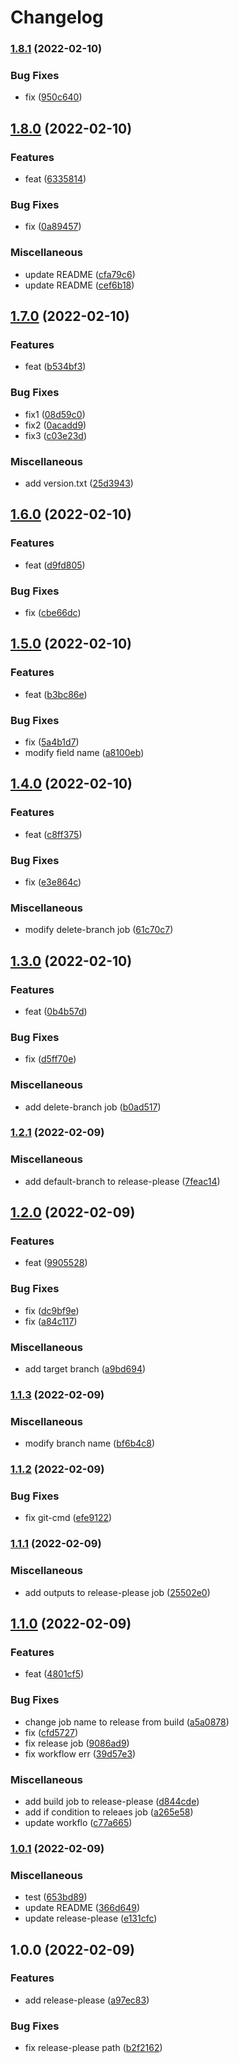 # Changelog

### [1.8.1](https://github.com/nyuta01/trunk-based-demo/compare/v1.8.0...v1.8.1) (2022-02-10)


### Bug Fixes

* fix ([950c640](https://github.com/nyuta01/trunk-based-demo/commit/950c640fe2a55970b23f5de258770a3f4e1a1e30))

## [1.8.0](https://github.com/nyuta01/trunk-based-demo/compare/v1.7.0...v1.8.0) (2022-02-10)


### Features

* feat ([6335814](https://github.com/nyuta01/trunk-based-demo/commit/63358146fe59284653b57d165cd5f36a83827770))


### Bug Fixes

* fix ([0a89457](https://github.com/nyuta01/trunk-based-demo/commit/0a8945752cf4a5c0732974652f34810bf6cf2965))


### Miscellaneous

* update README ([cfa79c6](https://github.com/nyuta01/trunk-based-demo/commit/cfa79c607cfcdfc4daff133976548d31c54d82e3))
* update README ([cef6b18](https://github.com/nyuta01/trunk-based-demo/commit/cef6b184b7aff2e50bb711de568a2211d4231933))

## [1.7.0](https://github.com/nyuta01/trunk-based-demo/compare/v1.6.0...v1.7.0) (2022-02-10)


### Features

* feat ([b534bf3](https://github.com/nyuta01/trunk-based-demo/commit/b534bf30bd45f77c43fb8b62ec5b131572efcc77))


### Bug Fixes

* fix1 ([08d59c0](https://github.com/nyuta01/trunk-based-demo/commit/08d59c08317fbe087ab337a17246bab21550b877))
* fix2 ([0acadd9](https://github.com/nyuta01/trunk-based-demo/commit/0acadd938f0da96919626d76c759c74cfa12b248))
* fix3 ([c03e23d](https://github.com/nyuta01/trunk-based-demo/commit/c03e23de63f6f3fac75aaa5c6c94e85de1b40cc9))


### Miscellaneous

* add version.txt ([25d3943](https://github.com/nyuta01/trunk-based-demo/commit/25d3943fab4aa06c5dbb55df2e98d1092317358a))

## [1.6.0](https://github.com/nyuta01/trunk-based-demo/compare/v1.5.0...v1.6.0) (2022-02-10)


### Features

* feat ([d9fd805](https://github.com/nyuta01/trunk-based-demo/commit/d9fd805fdbc8f6862fd2bb5fcf3e56f028410a51))


### Bug Fixes

* fix ([cbe66dc](https://github.com/nyuta01/trunk-based-demo/commit/cbe66dc0a121ddd1c8d89054e94e5c5c3d0032ce))

## [1.5.0](https://github.com/nyuta01/trunk-based-demo/compare/v1.4.0...v1.5.0) (2022-02-10)


### Features

* feat ([b3bc86e](https://github.com/nyuta01/trunk-based-demo/commit/b3bc86e0f8a74ef1c1728d4f9100e3fbecf2ef6b))


### Bug Fixes

* fix ([5a4b1d7](https://github.com/nyuta01/trunk-based-demo/commit/5a4b1d73258ba9dc51d411d36aeb2f3c4f635b10))
* modify field name ([a8100eb](https://github.com/nyuta01/trunk-based-demo/commit/a8100eb2382acc279125ea0ec729b2fa05170794))

## [1.4.0](https://github.com/nyuta01/trunk-based-demo/compare/v1.3.0...v1.4.0) (2022-02-10)


### Features

* feat ([c8ff375](https://github.com/nyuta01/trunk-based-demo/commit/c8ff375a300422302bfd5e11dcd2cd8f52a52bef))


### Bug Fixes

* fix ([e3e864c](https://github.com/nyuta01/trunk-based-demo/commit/e3e864cd273fd69a5c5a08ae71e4ec0eda407ee5))


### Miscellaneous

* modify delete-branch job ([61c70c7](https://github.com/nyuta01/trunk-based-demo/commit/61c70c7b2bc4ef8ab9c6c84b4b7d78560cb2b94f))

## [1.3.0](https://github.com/nyuta01/trunk-based-demo/compare/v1.2.1...v1.3.0) (2022-02-10)


### Features

* feat ([0b4b57d](https://github.com/nyuta01/trunk-based-demo/commit/0b4b57d2108b336cba062d34bce8e1b550cf2174))


### Bug Fixes

* fix ([d5ff70e](https://github.com/nyuta01/trunk-based-demo/commit/d5ff70e74a0820e2774a5a24c3ab64cefeb994a4))


### Miscellaneous

* add delete-branch job ([b0ad517](https://github.com/nyuta01/trunk-based-demo/commit/b0ad517b53bdc955a33eee041fe67d5e82bc028f))

### [1.2.1](https://github.com/nyuta01/trunk-based-demo/compare/v1.2.0...v1.2.1) (2022-02-09)


### Miscellaneous

* add default-branch to release-please ([7feac14](https://github.com/nyuta01/trunk-based-demo/commit/7feac149ef3dfc0d0799bd55ff065bcdfcfbfe83))

## [1.2.0](https://github.com/nyuta01/trunk-based-demo/compare/v1.1.3...v1.2.0) (2022-02-09)


### Features

* feat ([9905528](https://github.com/nyuta01/trunk-based-demo/commit/9905528c44396cedff588729dd3936cbf90f4f1d))


### Bug Fixes

* fix ([dc9bf9e](https://github.com/nyuta01/trunk-based-demo/commit/dc9bf9e75f6adc253bef2562c7fbdbf8471b0cae))
* fix ([a84c117](https://github.com/nyuta01/trunk-based-demo/commit/a84c11763e4e69204eef68bf315d09a4711c9945))


### Miscellaneous

* add target branch ([a9bd694](https://github.com/nyuta01/trunk-based-demo/commit/a9bd6941887ff3e01f8a221dc016d83d407f5da4))

### [1.1.3](https://github.com/nyuta01/trunk-based-demo/compare/v1.1.2...v1.1.3) (2022-02-09)


### Miscellaneous

* modify branch name ([bf6b4c8](https://github.com/nyuta01/trunk-based-demo/commit/bf6b4c818f17c2dfccc3132a483e8ad75af00cd2))

### [1.1.2](https://github.com/nyuta01/trunk-based-demo/compare/v1.1.1...v1.1.2) (2022-02-09)


### Bug Fixes

* fix git-cmd ([efe9122](https://github.com/nyuta01/trunk-based-demo/commit/efe91220bda0b1c9ae71533be5dbc981e51fc1ea))

### [1.1.1](https://github.com/nyuta01/trunk-based-demo/compare/v1.1.0...v1.1.1) (2022-02-09)


### Miscellaneous

* add outputs to release-please job ([25502e0](https://github.com/nyuta01/trunk-based-demo/commit/25502e0e78c76a5f62061eae9a9daed0f1146b02))

## [1.1.0](https://github.com/nyuta01/trunk-based-demo/compare/v1.0.1...v1.1.0) (2022-02-09)


### Features

* feat ([4801cf5](https://github.com/nyuta01/trunk-based-demo/commit/4801cf5631556b5f3f257464b588f28a79392280))


### Bug Fixes

* change job name to release from build ([a5a0878](https://github.com/nyuta01/trunk-based-demo/commit/a5a0878a34ff75800618a68b772cbf78d264e5f2))
* fix ([cfd5727](https://github.com/nyuta01/trunk-based-demo/commit/cfd57270628d5bb6f7bb07d0b749b04f746ff971))
* fix release job ([9086ad9](https://github.com/nyuta01/trunk-based-demo/commit/9086ad940f8aa3c74bf06bd2fef1eb6ad8a6b66c))
* fix workflow err ([39d57e3](https://github.com/nyuta01/trunk-based-demo/commit/39d57e36d5960710d585036a362ec169e3dcb8cf))


### Miscellaneous

* add build job to release-please ([d844cde](https://github.com/nyuta01/trunk-based-demo/commit/d844cde76d90730830a5d36f8c69287745f76292))
* add if condition to releaes job ([a265e58](https://github.com/nyuta01/trunk-based-demo/commit/a265e5868d90a406d7735c83a1c88d29ed2572df))
* update workflo ([c77a665](https://github.com/nyuta01/trunk-based-demo/commit/c77a665e7ed70dc110d1ffb649e500497932661c))

### [1.0.1](https://github.com/nyuta01/trunk-based-demo/compare/v1.0.0...v1.0.1) (2022-02-09)


### Miscellaneous

* test ([653bd89](https://github.com/nyuta01/trunk-based-demo/commit/653bd891fcbd7897e3bffc984818ebc11e08245a))
* update README ([366d649](https://github.com/nyuta01/trunk-based-demo/commit/366d649a1b4a69d5c9a870602d3be9f59776f406))
* update release-please ([e131cfc](https://github.com/nyuta01/trunk-based-demo/commit/e131cfc77819c92c8de0e13dd1a93a13e5d08fce))

## 1.0.0 (2022-02-09)


### Features

* add release-please ([a97ec83](https://github.com/nyuta01/trunk-based-demo/commit/a97ec83fb735b1716e6251a148f02f216e42e0ec))


### Bug Fixes

* fix release-please path ([b2f2162](https://github.com/nyuta01/trunk-based-demo/commit/b2f216211226d0c19f6698489c160c52f6700129))
